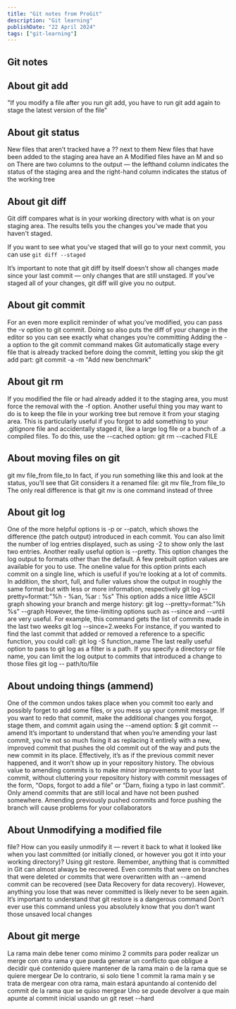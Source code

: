 ```yaml
---
title: "Git notes from ProGit"
description: "Git learning"
publishDate: "22 April 2024"
tags: ["git-learning"]
---
```


## Git notes
## About git add
"If you modify a file after you run git add, you have to run git add again to stage the
latest version of the file"
## About git status
New files that aren’t tracked have a ?? next to them
New files that have been added to the staging area have an A
Modified files have an M and so on
There are two columns to the output — the lefthand column indicates the status
of the staging area and the right-hand column indicates the status
of the working tree
## About git diff
Git diff compares what is in your working directory with what is on your staging area.
The results tells you the changes you've made that you haven't staged.

If you want to see what you've staged that will go to your next commit, you can use ```git
diff --staged```

It’s important to note that git diff by itself doesn’t show all changes made since your last
commit — only changes that are still unstaged. If you’ve staged all of your changes, git diff will
give you no output.
## About git commit
For an even more explicit reminder of what you’ve modified, you can pass the -v
option to git commit. Doing so also puts the diff of your change in the editor so you
can see exactly what changes you’re committing
Adding the -a option to the git commit command makes
Git automatically stage every file that is already tracked before doing the commit, letting you skip
the git add part: git commit -a -m "Add new benchmark"
## About git rm
If you modified the file or
had already added it to the staging area, you must force the removal with the -f option.
Another useful thing you may want to do is to keep the file in your working tree but remove it from
your staging area. This is particularly useful if you forgot to add something to your .gitignore
file and accidentally staged it, like a large log file or a bunch of .a compiled files. To do this, use the
--cached option: git rm --cached FILE
## About moving files on git
git mv file_from file_to
In fact, if you run something like this and look at the status, you’ll see that Git
considers it a renamed file: git mv file_from file_to
The only real difference is that git mv is one command instead of three
## About git log
One of the more helpful options is -p or --patch, which shows the difference (the patch output)
introduced in each commit. You can also limit the number of log entries displayed, such as using -2
to show only the last two entries.
Another really useful option is --pretty. This option changes the log output to formats other than
the default. A few prebuilt option values are available for you to use. The oneline value for this
option prints each commit on a single line, which is useful if you’re looking at a lot of commits. In
addition, the short, full, and fuller values show the output in roughly the same format but with
less or more information, respectively
git log --pretty=format:"%h - %an, %ar : %s"
This option adds a nice little ASCII graph showing your branch and merge history:
git log --pretty=format:"%h %s" --graph
However, the time-limiting options such as --since and --until are very useful. For example, this
command gets the list of commits made in the last two weeks
git log --since=2.weeks
For instance, if you wanted to find the last commit that added or removed a reference to a
specific function, you could call: git log -S function_name
The last really useful option to pass to git log as a filter is a path. If you specify a directory or file
name, you can limit the log output to commits that introduced a change to those files
git log -- path/to/file
## About undoing things (ammend)
One of the common undos takes place when you commit too early and possibly forget to add some
files, or you mess up your commit message. If you want to redo that commit, make the additional
changes you forgot, stage them, and commit again using the --amend option: $ git commit --amend
It’s important to understand that when you’re amending your last commit, you’re
not so much fixing it as replacing it entirely with a new, improved commit that
pushes the old commit out of the way and puts the new commit in its place.
Effectively, it’s as if the previous commit never happened, and it won’t show up in
your repository history.
The obvious value to amending commits is to make minor improvements to your
last commit, without cluttering your repository history with commit messages of
the form, “Oops, forgot to add a file” or “Darn, fixing a typo in last commit”.
Only amend commits that are still local and have not been pushed somewhere.
Amending previously pushed commits and force pushing the branch will cause
problems for your collaborators
## About Unmodifying a modified file
file? How can
you easily unmodify it — revert it back to what it looked like when you last committed (or initially
cloned, or however you got it into your working directory)?
Using git restore.
Remember, anything that is committed in Git can almost always be recovered. Even commits that
were on branches that were deleted or commits that were overwritten with an --amend commit can
be recovered (see Data Recovery for data recovery). However, anything you lose that was never
committed is likely never to be seen again.
It’s important to understand that git restore <file> is a dangerous command
Don’t ever use this command unless you
absolutely know that you don’t want those unsaved local changes
## About git merge
La rama main debe tener como minimo 2 commits para poder realizar un merge
con otra rama y que pueda generar un conflicto que obligue a decidir
qué contenido quiere mantener de la rama main o de la rama que se quiere mergear
De lo contrario, si solo tiene 1 commit la rama main y se trata de mergear
con otra rama, main estará apuntando al contenido del commit de la rama que se quiso mergear
Uno se puede devolver a que main apunte al commit inicial usando un git reset --hard

